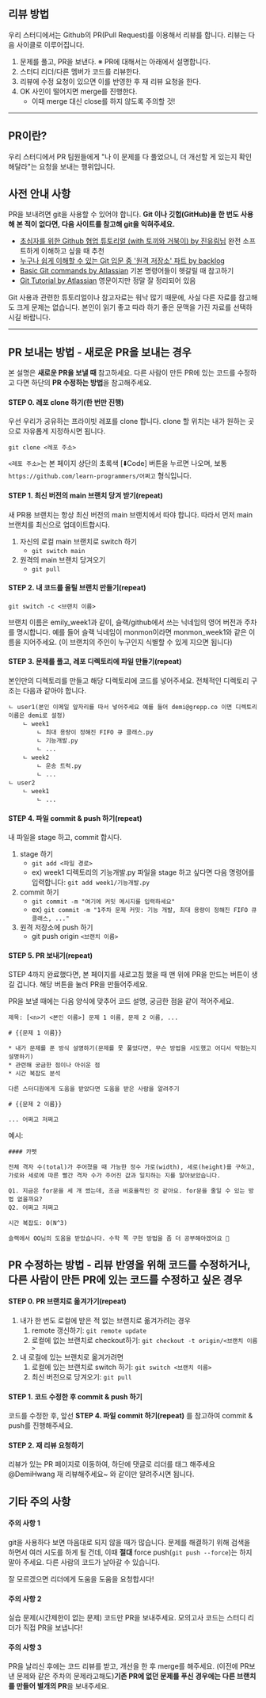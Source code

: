 ## 리뷰 방법

우리 스터디에서는 Github의 PR(Pull Request)를 이용해서 리뷰를 합니다.
리뷰는 다음 사이클로 이루어집니다.

1. 문제를 풀고, PR을 보낸다. ※ PR에 대해서는 아래에서 설명합니다.
2. 스터디 리더/다른 멤버가 코드를 리뷰한다.
3. 리뷰에 수정 요청이 있으면 이를 반영한 후 재 리뷰 요청을 한다.
4. OK 사인이 떨어지면 merge를 진행한다.
   * 이때 merge 대신 close를 하지 않도록 주의할 것!

---

## PR이란?

우리 스터디에서 PR 팀원들에게 "나 이 문제를 다 풀었으니, 더 개선할 게 있는지 확인해달라"는 요청을 보내는 행위입니다.

## 사전 안내 사항

PR을 보내려면 git을 사용할 수 있어야 합니다.
**Git 이나 깃헙(GitHub)을 한 번도 사용해 본 적이 없다면, 다음 사이트를 참고해 git을 익혀주세요.**

* [초심자를 위한 Github 협업 튜토리얼 (with 토끼와 거북이) by 진유림님](https://milooy.wordpress.com/2017/06/21/working-together-with-github-tutorial/) 완전 소프트하게 이해하고 싶을 때 추천
* [누구나 쉽게 이해할 수 있는 Git 입문 중 '원격 저장소' 파트 by backlog](https://backlog.com/git-tutorial/kr/stepup/stepup3_3.html)
* [Basic Git commands by Atlassian](https://confluence.atlassian.com/bitbucketserver/basic-git-commands-776639767.html) 기본 명령어들이 헷갈릴 때 참고하기
* [Git Tutorial by Atlassian](https://www.atlassian.com/git/tutorials) 영문이지만 정말 잘 정리되어 있음

Git 사용과 관련한 튜토리얼이나 참고자료는 워낙 많기 때문에, 사실 다른 자료를 참고해도 크게 문제는 없습니다.
본인이 읽기 좋고 따라 하기 좋은 문맥을 가진 자료를 선택하시길 바랍니다.

---

## PR 보내는 방법 - 새로운 PR을 보내는 경우

본 설명은 **새로운 PR을 보낼 때** 참고하세요.
다른 사람이 만든 PR에 있는 코드를 수정하고 다면 하단의 **PR 수정하는 방법**을 참고해주세요.

#### STEP 0. 레포 clone 하기(한 번만 진행)

우선 우리가 공유하는 프라이빗 레포를 clone 합니다. clone 할 위치는 내가 원하는 곳으로 자유롭게 지정하시면 됩니다.

`git clone <레포 주소>`

`<레포 주소>`는 본 페이지 상단의 초록색 [⬇️Code] 버튼을 누르면 나오며, 보통 `https://github.com/learn-programmers/어쩌고` 형식입니다.

#### STEP 1. 최신 버전의 main 브랜치 당겨 받기(repeat)

새 PR용 브랜치는 항상 최신 버전의 main 브랜치에서 따야 합니다.
따라서 먼저 main 브랜치를 최신으로 업데이트합시다.

1. 자신의 로컬 main 브랜치로 switch 하기
   * `git switch main`
2. 원격의 main 브랜치 당겨오기
   * `git pull`

#### STEP 2. 내 코드를 올릴 브랜치 만들기(repeat)

`git switch -c <브랜치 이름>`

브랜치 이름은 emily_week1과 같이, 슬랙/github에서 쓰는 닉네임의 영어 버전과 주차를 명시합니다.
예를 들어 슬랙 닉네임이 monmon이라면 monmon_week1와 같은 이름을 지어주세요.
(이 브랜치의 주인이 누구인지 식별할 수 있게 지으면 됩니다)

#### STEP 3. 문제를 풀고, 레포 디렉토리에 파일 만들기(repeat)

본인만의 디렉토리를 만들고 해당 디렉토리에 코드를 넣어주세요.
전체적인 디렉토리 구조는 다음과 같아야 합니다.

```
ㄴ user1(본인 이메일 앞자리를 따서 넣어주세요 예를 들어 demi@grepp.co 이면 디렉토리 이름은 demi로 설정)
    ㄴ week1
        ㄴ 최대 용량이 정해진 FIFO 큐 클래스.py
        ㄴ 기능개발.py
        ㄴ ...
    ㄴ week2
        ㄴ 운송 트럭.py
        ㄴ ...
ㄴ user2
    ㄴ week1
        ㄴ ...
```

#### STEP 4. 파일 commit & push 하기(repeat)

내 파일을 stage 하고, commit 합시다.

1. stage 하기
   * `git add <파일 경로>`
   * ex) week1 디렉토리의 기능개발.py 파일을 stage 하고 싶다면 다음 명령어를 입력합니다: `git add week1/기능개발.py`
2. commit 하기
   * `git commit -m "여기에 커밋 메시지를 입력하세요"`
   * ex) `git commit -m "1주차 문제 커밋: 기능 개발, 최대 용량이 정해진 FIFO 큐 클래스, ..."`
3. 원격 저장소에 push 하기
   * git push origin `<브랜치 이름>`


#### STEP 5. PR 보내기(repeat)

STEP 4까지 완료했다면, 본 페이지를 새로고침 했을 때 맨 위에 PR을 만드는 버튼이 생길 겁니다.
해당 버튼을 눌러 PR을 만들어주세요.

PR을 보낼 때에는 다음 양식에 맞추어 코드 설명, 궁금한 점을 같이 적어주세요.

```
제목: [<n>기 <본인 이름>] 문제 1 이름, 문제 2 이름, ...

# {{문제 1 이름}}

* 내가 문제를 푼 방식 설명하기(문제를 못 풀었다면, 무슨 방법을 시도했고 어디서 막혔는지 설명하기)
* 관련해 궁금한 점이나 아쉬운 점
* 시간 복잡도 분석

다른 스터디원에게 도움을 받았다면 도움을 받은 사람을 알려주기

# {{문제 2 이름}}

... 어쩌고 저쩌고

```

예시:

```
#### 카펫

전체 격자 수(total)가 주어졌을 때 가능한 정수 가로(width), 세로(height)를 구하고, 가로와 세로에 따른 빨간 격자 수가 주어진 값과 일치하는 지를 알아보았습니다.

Q1. 지금은 for문을 세 개 썼는데, 조금 비효율적인 것 같아요. for문을 줄일 수 있는 방법 없을까요?
Q2. 어쩌고 저쩌고

시간 복잡도: O(N^3)

슬랙에서 OO님의 도움을 받았습니다. 수학 쪽 구현 방법을 좀 더 공부해야겠어요 🤣
```

## PR 수정하는 방법 - 리뷰 반영을 위해 코드를 수정하거나, 다른 사람이 만든 PR에 있는 코드를 수정하고 싶은 경우

#### STEP 0. PR 브랜치로 옮겨가기(repeat)

1. 내가 한 번도 로컬에 받은 적 없는 브랜치로 옮겨가려는 경우
   1. remote 갱신하기: `git remote update`
   2. 로컬에 없는 브랜치로 checkout하기: `git checkout -t origin/<브랜치 이름>`
2. 내 로컬에 있는 브랜치로 옮겨가려면
   1. 로컬에 있는 브랜치로 switch 하기: `git switch <브랜치 이름>`
   2. 최신 버전으로 당겨오기: `git pull`

#### STEP 1. 코드 수정한 후 commit & push 하기

코드를 수정한 후, 앞선 **STEP 4. 파일 commit 하기(repeat)** 를 참고하여 commit & push를 진행해주세요.


#### STEP 2. 재 리뷰 요청하기

리뷰가 있는 PR 페이지로 이동하여, 하단에 댓글로 리더를 태그 해주세요
@DemiHwang 재 리뷰해주세요~ 와 같이만 알려주시면 됩니다.


## 기타 주의 사항

#### 주의 사항 1

git을 사용하다 보면 마음대로 되지 않을 때가 많습니다.
문제를 해결하기 위해 검색을 하면서 여러 시도를 하게 될 건데, 이때 **절대** force push(`git push --force`)는 하지 말아 주세요.
다른 사람의 코드가 날아갈 수 있습니다.

잘 모르겠으면 리더에게 도움을 도움을 요청합시다!

#### 주의 사항 2

실습 문제(시간제한이 없는 문제) 코드만 PR을 보내주세요. 
모의고사 코드는 스터디 리더가 직접 PR을 보냅니다!

#### 주의 사항 3

PR을 날리신 후에는 코드 리뷰를 받고, 개선을 한 후 merge를 해주세요.
(이전에 PR보낸 문제와 같은 주차의 문제라고해도)**기존 PR에 없던 문제를 푸신 경우에는 다른 브랜치를 만들어 별개의 PR**을 보내주세요.
